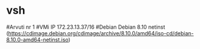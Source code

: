 # vsh
#Arvuti nr
1
#VMi IP
172.23.13.37/16
#Debian
Debian 8.10 netinst (https://cdimage.debian.org/cdimage/archive/8.10.0/amd64/iso-cd/debian-8.10.0-amd64-netinst.iso)
